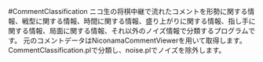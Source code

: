 #CommentClassification
ニコ生の将棋中継で流れたコメントを形勢に関する情報、戦型に関する情報、時間に関する情報、盛り上がりに関する情報、指し手に関する情報、局面に関する情報、それ以外のノイズ情報で分類するプログラムです。
元のコメントデータはNiconamaCommentViewerを用いて取得します。
CommentClassification.plで分類し、noise.plでノイズを除外します。
